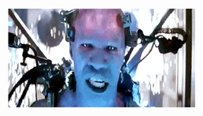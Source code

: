 ![](https://raw.githubusercontent.com/cirroskais/cirroskais/refs/heads/main/2644679638397201632.gif)
